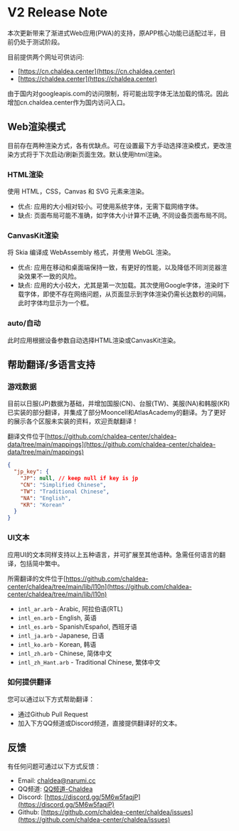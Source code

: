 # V2 Release Note

本次更新带来了渐进式Web应用(PWA)的支持，原APP核心功能已适配过半，目前仍处于测试阶段。

目前提供两个网址可供访问: 
- [https://cn.chaldea.center](https://cn.chaldea.center)
- [https://chaldea.center](https://chaldea.center)

由于国内对googleapis.com的访问限制，将可能出现字体无法加载的情况。因此增加cn.chaldea.center作为国内访问入口。

## Web渲染模式

目前存在两种渲染方式，各有优缺点。可在设置最下方手动选择渲染模式，更改渲染方式将于下次启动/刷新页面生效。默认使用html渲染。

### HTML渲染
使用 HTML，CSS，Canvas 和 SVG 元素来渲染。
- 优点: 应用的大小相对较小。可使用系统字体，无需下载网络字体。
- 缺点: 页面布局可能不准确，如字体大小计算不正确, 不同设备页面布局不同。

### CanvasKit渲染
将 Skia 编译成 WebAssembly 格式，并使用 WebGL 渲染。
- 优点: 应用在移动和桌面端保持一致，有更好的性能，以及降低不同浏览器渲染效果不一致的风险。
- 缺点: 应用的大小较大，尤其是第一次加载。其次使用Google字体，渲染时下载字体，即使不存在网络问题，从页面显示到字体渲染仍需长达数秒的间隔，此时字体均显示为一个框。

### auto/自动
此时应用根据设备参数自动选择HTML渲染或CanvasKit渲染。


## 帮助翻译/多语言支持

### 游戏数据

目前以日服(JP)数据为基础，并增加国服(CN)、台服(TW)、美服(NA)和韩服(KR)已实装的部分翻译，并集成了部分Mooncell和AtlasAcademy的翻译。为了更好的展示各个区服未实装的资料，欢迎贡献翻译！

翻译文件位于[https://github.com/chaldea-center/chaldea-data/tree/main/mappings](https://github.com/chaldea-center/chaldea-data/tree/main/mappings)

```json
{
  "jp_key": {
    "JP": null, // keep null if key is jp
    "CN": "Simplified Chinese",
    "TW": "Traditional Chinese",
    "NA": "English",
    "KR": "Korean"
  }
}
```


### UI文本

应用UI的文本同样支持以上五种语言，并可扩展至其他语种。急需任何语言的翻译，包括简中繁中。

所需翻译的文件位于[https://github.com/chaldea-center/chaldea/tree/main/lib/l10n](https://github.com/chaldea-center/chaldea/tree/main/lib/l10n)

- `intl_ar.arb` - Arabic, 阿拉伯语(RTL)
- `intl_en.arb` - English, 英语
- `intl_es.arb` - Spanish/Español, 西班牙语
- `intl_ja.arb` - Japanese, 日语
- `intl_ko.arb` - Korean, 韩语
- `intl_zh.arb` - Chinese, 简体中文
- `intl_zh_Hant.arb` - Traditional Chinese, 繁体中文


### 如何提供翻译

您可以通过以下方式帮助翻译：
- 通过Github Pull Request
- 加入下方QQ频道或Discord频道，直接提供翻译好的文本。


## 反馈

有任何问题可通过以下方式反馈：

* Email: [chaldea@narumi.cc](mailto:chaldea.narumi.cc)
* QQ频道: [QQ频道-Chaldea](https://qun.qq.com/qqweb/qunpro/share?_wv=3&_wwv=128&inviteCode=1bVHFW&from=181074&biz=ka&shareSource=5)
* Discord: [https://discord.gg/5M6w5faqjP](https://discord.gg/5M6w5faqjP)
* Github: [https://github.com/chaldea-center/chaldea/issues](https://github.com/chaldea-center/chaldea/issues)

